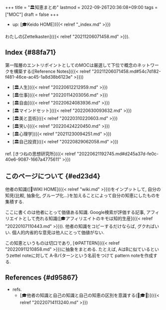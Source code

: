 +++
title = "🏛知恵まとめ"
lastmod = 2022-09-26T20:36:08+09:00
tags = ["MOC"]
draft = false
+++

-   up: [🎓Keido HOME]({{< relref "_index.md" >}})

わたしの[Zettelkasten]({{< relref "20211206071458.md" >}}).


## Index {#88fa71}

第一階層のエントリポイントとしてのMOCは厳選して下位で概念のネットワークを構築する([Reference Notes]({{< relref "20211206071458.md#54c7d182-f481-46ce-ac45-1a8d38b6123e" >}}))

-   [🏛人生]({{< relref "20220612212959.md" >}})
-   [🏛仕事]({{< relref "20220114203056.md" >}})
-   [🏛自由]({{< relref "20220624083936.md" >}})
-   [🏛マインドセット]({{< relref "20220630093632.md" >}})
-   [🏛美と芸術]({{< relref "20220310220603.md" >}})
-   [🏛笑い]({{< relref "20220424220450.md" >}})
-   [🏛心理学]({{< relref "20211230094251.md" >}})
-   [🏛自己投資]({{< relref "20220829062058.md" >}})

ref. [きつねの思想研究所]({{< relref "20220621192745.md#d245a37d-fe0c-40e6-9087-1667a4775611" >}})


## このページについて {#ed23d4}

他者の知識([📝WIKI HOME]({{< relref "wiki.md" >}}))をインプットして, 自分の知見(比較, 抽象化, グループ化...)を加えることによって自分の知恵にしたものを集積する.

ここに書くのは他者にとって価値ある知識. Google検索が評価する記事, アフィリエイトとして売れる知識([🎓アフィリエイトのキモは知的生産]({{< relref "20220107110443.md" >}})). 他者の知識をコピーするだけならば, グクればいい. 個人的内省的な意見は他人にとって価値がない.

この知恵というものは切口であり, [⚙PATTERN]({{< relref "20220911210858.md" >}})に抽象をまとめる. たとえば, AはBに似ているというzettel noteに対して A-Bパターンという名前をつけて pattern noteを作成する.


## References {#d95867}

-   refs.
    -   [🎓他者の知識と自己の知識と自己の知恵の区別を意識する(📝🎓🦊)]({{< relref "20220714113240.md" >}})
